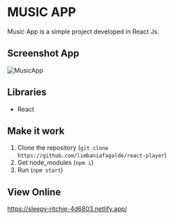 # MUSIC APP

Music App is a simple project developed in React Js.

## Screenshot App

![MusicApp](https://nimb.ws/fVBqRg)

## Libraries

- React

## Make it work

1. Clone the repository (`git clone https://github.com/limbaniafagalde/react-player`)
2. Get node_modules (`npm i`)
3. Run (`npm start`)

## View Online

https://sleepy-ritchie-4d6803.netlify.app/

